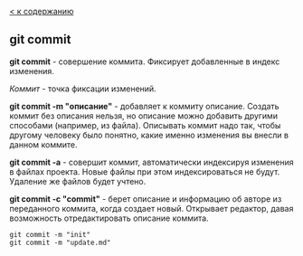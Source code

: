 [< к содержанию](./readme.md)

## git commit

**git commit** - совершение коммита. Фиксирует добавленные в индекс изменения.

*Коммит* - точка фиксации изменений.

**git commit -m "описание"** - добавляет к коммиту описание. Создать коммит без описания нельзя, но описание можно добавить другими способами (например, из файла). Описывать коммит надо так, чтобы другому человеку было понятно, какие именно изменения вы внесли в данном коммите.

**git commit -a** - 
совершит коммит, автоматически индексируя изменения в файлах проекта. Новые файлы при этом индексироваться не будут. Удаление же файлов будет учтено.

**git commit -c "commit"** - 
берет описание и информацию об авторе из переданного коммита, когда создает новый. Открывает редактор, давая возможность отредактировать описание коммита.

```bash=
git commit -m "init"
git commit -m "update.md"
```